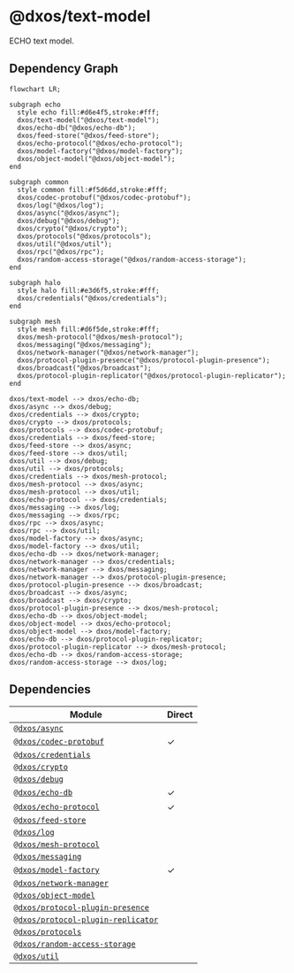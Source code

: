 # @dxos/text-model

ECHO text model.
## Dependency Graph
```mermaid
flowchart LR;

subgraph echo
  style echo fill:#d6e4f5,stroke:#fff;
  dxos/text-model("@dxos/text-model");
  dxos/echo-db("@dxos/echo-db");
  dxos/feed-store("@dxos/feed-store");
  dxos/echo-protocol("@dxos/echo-protocol");
  dxos/model-factory("@dxos/model-factory");
  dxos/object-model("@dxos/object-model");
end

subgraph common
  style common fill:#f5d6dd,stroke:#fff;
  dxos/codec-protobuf("@dxos/codec-protobuf");
  dxos/log("@dxos/log");
  dxos/async("@dxos/async");
  dxos/debug("@dxos/debug");
  dxos/crypto("@dxos/crypto");
  dxos/protocols("@dxos/protocols");
  dxos/util("@dxos/util");
  dxos/rpc("@dxos/rpc");
  dxos/random-access-storage("@dxos/random-access-storage");
end

subgraph halo
  style halo fill:#e3d6f5,stroke:#fff;
  dxos/credentials("@dxos/credentials");
end

subgraph mesh
  style mesh fill:#d6f5de,stroke:#fff;
  dxos/mesh-protocol("@dxos/mesh-protocol");
  dxos/messaging("@dxos/messaging");
  dxos/network-manager("@dxos/network-manager");
  dxos/protocol-plugin-presence("@dxos/protocol-plugin-presence");
  dxos/broadcast("@dxos/broadcast");
  dxos/protocol-plugin-replicator("@dxos/protocol-plugin-replicator");
end

dxos/text-model --> dxos/echo-db;
dxos/async --> dxos/debug;
dxos/credentials --> dxos/crypto;
dxos/crypto --> dxos/protocols;
dxos/protocols --> dxos/codec-protobuf;
dxos/credentials --> dxos/feed-store;
dxos/feed-store --> dxos/async;
dxos/feed-store --> dxos/util;
dxos/util --> dxos/debug;
dxos/util --> dxos/protocols;
dxos/credentials --> dxos/mesh-protocol;
dxos/mesh-protocol --> dxos/async;
dxos/mesh-protocol --> dxos/util;
dxos/echo-protocol --> dxos/credentials;
dxos/messaging --> dxos/log;
dxos/messaging --> dxos/rpc;
dxos/rpc --> dxos/async;
dxos/rpc --> dxos/util;
dxos/model-factory --> dxos/async;
dxos/model-factory --> dxos/util;
dxos/echo-db --> dxos/network-manager;
dxos/network-manager --> dxos/credentials;
dxos/network-manager --> dxos/messaging;
dxos/network-manager --> dxos/protocol-plugin-presence;
dxos/protocol-plugin-presence --> dxos/broadcast;
dxos/broadcast --> dxos/async;
dxos/broadcast --> dxos/crypto;
dxos/protocol-plugin-presence --> dxos/mesh-protocol;
dxos/echo-db --> dxos/object-model;
dxos/object-model --> dxos/echo-protocol;
dxos/object-model --> dxos/model-factory;
dxos/echo-db --> dxos/protocol-plugin-replicator;
dxos/protocol-plugin-replicator --> dxos/mesh-protocol;
dxos/echo-db --> dxos/random-access-storage;
dxos/random-access-storage --> dxos/log;
```
## Dependencies
| Module | Direct |
|---|---|
| [`@dxos/async`](../../../common/async/docs/README.md) |  |
| [`@dxos/codec-protobuf`](../../../common/codec-protobuf/docs/README.md) | &check; |
| [`@dxos/credentials`](../../../halo/credentials/docs/README.md) |  |
| [`@dxos/crypto`](../../../common/crypto/docs/README.md) |  |
| [`@dxos/debug`](../../../common/debug/docs/README.md) |  |
| [`@dxos/echo-db`](../../echo-db/docs/README.md) | &check; |
| [`@dxos/echo-protocol`](../../echo-protocol/docs/README.md) | &check; |
| [`@dxos/feed-store`](../../feed-store/docs/README.md) |  |
| [`@dxos/log`](../../../common/log/docs/README.md) |  |
| [`@dxos/mesh-protocol`](../../../mesh/mesh-protocol/docs/README.md) |  |
| [`@dxos/messaging`](../../../mesh/messaging/docs/README.md) |  |
| [`@dxos/model-factory`](../../model-factory/docs/README.md) | &check; |
| [`@dxos/network-manager`](../../../mesh/network-manager/docs/README.md) |  |
| [`@dxos/object-model`](../../object-model/docs/README.md) |  |
| [`@dxos/protocol-plugin-presence`](../../../mesh/protocol-plugin-presence/docs/README.md) |  |
| [`@dxos/protocol-plugin-replicator`](../../../mesh/protocol-plugin-replicator/docs/README.md) |  |
| [`@dxos/protocols`](../../../common/protocols/docs/README.md) |  |
| [`@dxos/random-access-storage`](../../../common/random-access-storage/docs/README.md) |  |
| [`@dxos/util`](../../../common/util/docs/README.md) |  |
